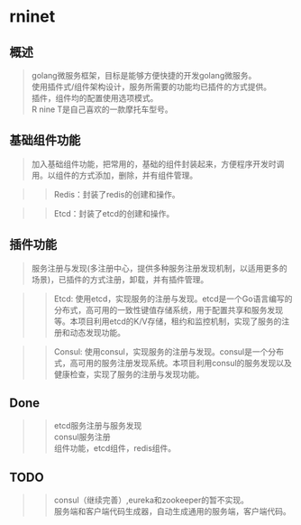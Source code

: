 **rninet**
==========

**概述**
--------
>golang微服务框架，目标是能够方便快捷的开发golang微服务。<br>
>使用插件式/组件架构设计，服务所需要的功能均已插件的方式提供。<br>
>插件，组件均的配置使用选项模式。<br>
>R nine T是自己喜欢的一款摩托车型号。<br>
    
**基础组件功能**
---------------
>    加入基础组件功能，把常用的，基础的组件封装起来，方便程序开发时调用。以组件的方式添加，删除，并有组件管理。<br>

>>Redis：封装了redis的创建和操作。<br>

>>Etcd：封装了etcd的创建和操作。<br>



**插件功能**
--------

>    服务注册与发现(多注册中心，提供多种服务注册发现机制，以适用更多的场景)，已插件的方式注册，卸载，并有插件管理。<br>

>>Etcd:  使用etcd，实现服务的注册与发现。etcd是一个Go语言编写的分布式，高可用的一致性键值存储系统，用于配置共享和服务发现等。本项目利用etcd的K/V存储，租约和监控机制，实现了服务的注册和动态发现功能。<br>

>>Consul:  使用consul，实现服务的注册与发现。consul是一个分布式，高可用的服务注册发现系统。本项目利用consul的服务发现以及健康检查，实现了服务的注册与发现功能。<br>




**Done**
--------
>>etcd服务注册与服务发现<br>
>>consul服务注册<br>
>>组件功能，etcd组件，redis组件。<br>

**TODO**
--------
>>consul（继续完善）,eureka和zookeeper的暂不实现。<br>
>>服务端和客户端代码生成器，自动生成通用的服务端，客户端代码。<br>
    
